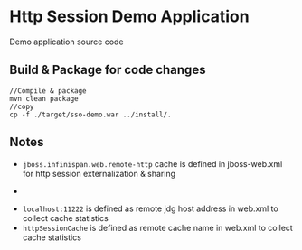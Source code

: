 # Http Session Demo Application

  Demo application source code

## Build  & Package for code changes

```
//Compile & package
mvn clean package
//copy
cp -f ./target/sso-demo.war ../install/.
```
## Notes
-  ```jboss.infinispan.web.remote-http``` cache is defined in jboss-web.xml for http session externalization & sharing
- ```<domain>.redhat.com</domain>''' is defined in jboss-web.xml to configuree the cookie domain
- ```localhost:11222``` is defined as remote jdg host address in web.xml to collect cache statistics
- ```httpSessionCache``` is defined as remote cache name in web.xml to collect cache statistics

